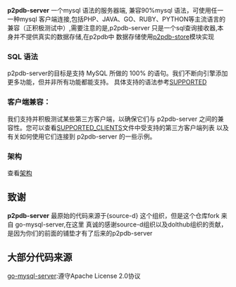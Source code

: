 
**p2pdb-server** 一个mysql 语法的服务器端, 兼容90%mysql 语法，可使用任一一种mysql 客户端连接,包括PHP、JAVA、GO、RUBY、PYTHON等主流语言的兼容（正积极测试中）,需要注意的是,p2pdb-server 只是一个sql查询接收器,本身并不提供真实的数据存储,在p2pdb中 数据存储使用[p2pdb-store](https://github.com/Rock-liyi/p2pdb-store)模块实现


### SQL 语法
p2pdb-server的目标是支持 MySQL 所做的 100% 的语句。我们不断向引擎添加更多功能，但并非所有功能都能支持。
具体支持的语法参考[SUPPORTED](zh-cn/p2pdb-server/SUPPORTED.md)


### 客户端兼容：

我们支持并积极测试某些第三方客户端，以确保它们与 p2pdb-server 之间的兼容性。您可以查看[SUPPORTED_CLIENTS](zh-cn/p2pdb-server/SUPPORTED_CLIENTS.md)文件中受支持的第三方客户端列表 以及有关如何使用它们连接到 p2pdb-server 的一些示例。

### 架构
查看[架构](zh-cn/p2pdb-server/ARCHITECTURE.md)



## 致谢

**p2pdb-server** 最原始的代码来源于{source-d} 这个组织，但是这个仓库fork 来自 go-mysql-server,在这里
真诚的感谢source-d组织以及dolthub组织的贡献，是因为你们的前面的铺垫才有了后来的p2pdb-server

## 大部分代码来源
[go-mysql-server](http://github.com/Rock-liyi/p2pdb-server):遵守Apache License 2.0协议

